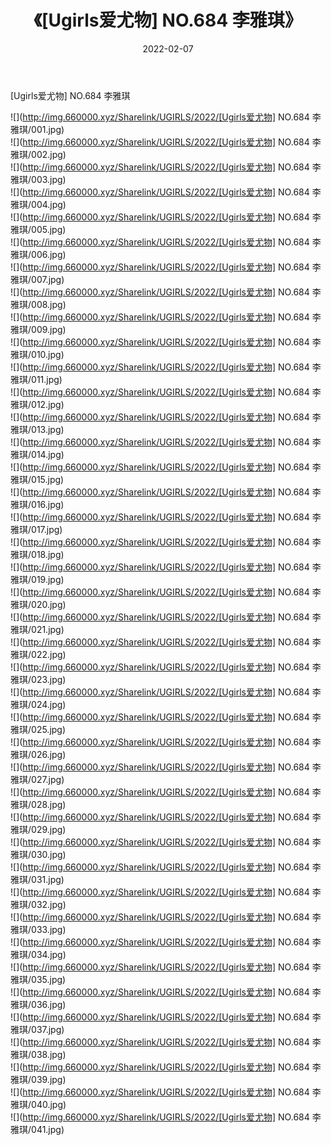 ﻿---
layout: post
title:  《[Ugirls爱尤物] NO.684 李雅琪》
date:   2022-02-07
img: http://img.660000.xyz/Sharelink/UGIRLS/2022/[Ugirls爱尤物] NO.684 李雅琪/000.jpg
categories: [美女, 清纯, 唯美]
---

[Ugirls爱尤物] NO.684 李雅琪

 ![](http://img.660000.xyz/Sharelink/UGIRLS/2022/[Ugirls爱尤物] NO.684 李雅琪/001.jpg) <br>![](http://img.660000.xyz/Sharelink/UGIRLS/2022/[Ugirls爱尤物] NO.684 李雅琪/002.jpg) <br>![](http://img.660000.xyz/Sharelink/UGIRLS/2022/[Ugirls爱尤物] NO.684 李雅琪/003.jpg) <br>![](http://img.660000.xyz/Sharelink/UGIRLS/2022/[Ugirls爱尤物] NO.684 李雅琪/004.jpg) <br>![](http://img.660000.xyz/Sharelink/UGIRLS/2022/[Ugirls爱尤物] NO.684 李雅琪/005.jpg) <br>![](http://img.660000.xyz/Sharelink/UGIRLS/2022/[Ugirls爱尤物] NO.684 李雅琪/006.jpg) <br>![](http://img.660000.xyz/Sharelink/UGIRLS/2022/[Ugirls爱尤物] NO.684 李雅琪/007.jpg) <br>![](http://img.660000.xyz/Sharelink/UGIRLS/2022/[Ugirls爱尤物] NO.684 李雅琪/008.jpg) <br>![](http://img.660000.xyz/Sharelink/UGIRLS/2022/[Ugirls爱尤物] NO.684 李雅琪/009.jpg) <br>![](http://img.660000.xyz/Sharelink/UGIRLS/2022/[Ugirls爱尤物] NO.684 李雅琪/010.jpg) <br>![](http://img.660000.xyz/Sharelink/UGIRLS/2022/[Ugirls爱尤物] NO.684 李雅琪/011.jpg) <br>![](http://img.660000.xyz/Sharelink/UGIRLS/2022/[Ugirls爱尤物] NO.684 李雅琪/012.jpg) <br>![](http://img.660000.xyz/Sharelink/UGIRLS/2022/[Ugirls爱尤物] NO.684 李雅琪/013.jpg) <br>![](http://img.660000.xyz/Sharelink/UGIRLS/2022/[Ugirls爱尤物] NO.684 李雅琪/014.jpg) <br>![](http://img.660000.xyz/Sharelink/UGIRLS/2022/[Ugirls爱尤物] NO.684 李雅琪/015.jpg) <br>![](http://img.660000.xyz/Sharelink/UGIRLS/2022/[Ugirls爱尤物] NO.684 李雅琪/016.jpg) <br>![](http://img.660000.xyz/Sharelink/UGIRLS/2022/[Ugirls爱尤物] NO.684 李雅琪/017.jpg) <br>![](http://img.660000.xyz/Sharelink/UGIRLS/2022/[Ugirls爱尤物] NO.684 李雅琪/018.jpg) <br>![](http://img.660000.xyz/Sharelink/UGIRLS/2022/[Ugirls爱尤物] NO.684 李雅琪/019.jpg) <br>![](http://img.660000.xyz/Sharelink/UGIRLS/2022/[Ugirls爱尤物] NO.684 李雅琪/020.jpg) <br>![](http://img.660000.xyz/Sharelink/UGIRLS/2022/[Ugirls爱尤物] NO.684 李雅琪/021.jpg) <br>![](http://img.660000.xyz/Sharelink/UGIRLS/2022/[Ugirls爱尤物] NO.684 李雅琪/022.jpg) <br>![](http://img.660000.xyz/Sharelink/UGIRLS/2022/[Ugirls爱尤物] NO.684 李雅琪/023.jpg) <br>![](http://img.660000.xyz/Sharelink/UGIRLS/2022/[Ugirls爱尤物] NO.684 李雅琪/024.jpg) <br>![](http://img.660000.xyz/Sharelink/UGIRLS/2022/[Ugirls爱尤物] NO.684 李雅琪/025.jpg) <br>![](http://img.660000.xyz/Sharelink/UGIRLS/2022/[Ugirls爱尤物] NO.684 李雅琪/026.jpg) <br>![](http://img.660000.xyz/Sharelink/UGIRLS/2022/[Ugirls爱尤物] NO.684 李雅琪/027.jpg) <br>![](http://img.660000.xyz/Sharelink/UGIRLS/2022/[Ugirls爱尤物] NO.684 李雅琪/028.jpg) <br>![](http://img.660000.xyz/Sharelink/UGIRLS/2022/[Ugirls爱尤物] NO.684 李雅琪/029.jpg) <br>![](http://img.660000.xyz/Sharelink/UGIRLS/2022/[Ugirls爱尤物] NO.684 李雅琪/030.jpg) <br>![](http://img.660000.xyz/Sharelink/UGIRLS/2022/[Ugirls爱尤物] NO.684 李雅琪/031.jpg) <br>![](http://img.660000.xyz/Sharelink/UGIRLS/2022/[Ugirls爱尤物] NO.684 李雅琪/032.jpg) <br>![](http://img.660000.xyz/Sharelink/UGIRLS/2022/[Ugirls爱尤物] NO.684 李雅琪/033.jpg) <br>![](http://img.660000.xyz/Sharelink/UGIRLS/2022/[Ugirls爱尤物] NO.684 李雅琪/034.jpg) <br>![](http://img.660000.xyz/Sharelink/UGIRLS/2022/[Ugirls爱尤物] NO.684 李雅琪/035.jpg) <br>![](http://img.660000.xyz/Sharelink/UGIRLS/2022/[Ugirls爱尤物] NO.684 李雅琪/036.jpg) <br>![](http://img.660000.xyz/Sharelink/UGIRLS/2022/[Ugirls爱尤物] NO.684 李雅琪/037.jpg) <br>![](http://img.660000.xyz/Sharelink/UGIRLS/2022/[Ugirls爱尤物] NO.684 李雅琪/038.jpg) <br>![](http://img.660000.xyz/Sharelink/UGIRLS/2022/[Ugirls爱尤物] NO.684 李雅琪/039.jpg) <br>![](http://img.660000.xyz/Sharelink/UGIRLS/2022/[Ugirls爱尤物] NO.684 李雅琪/040.jpg) <br>![](http://img.660000.xyz/Sharelink/UGIRLS/2022/[Ugirls爱尤物] NO.684 李雅琪/041.jpg) <br>